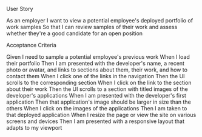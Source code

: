 User Story

As an employer
I want to view a potential employee's deployed portfolio of work samples
So that I can review samples of their work and assess whether they're a good candidate for an open position

Acceptance Criteria

Given I need to sample a potential employee's previous work
When I load their portfolio
Then I am presented with the developer's name, a recent photo or avatar, and links to sections about them, their work, and how to contact them
When I click one of the links in the navigation
Then the UI scrolls to the corresponding section
When I click on the link to the section about their work
Then the UI scrolls to a section with titled images of the developer's applications
When I am presented with the developer's first application
Then that application's image should be larger in size than the others
When I click on the images of the applications
Then I am taken to that deployed application
When I resize the page or view the site on various screens and devices
Then I am presented with a responsive layout that adapts to my viewport